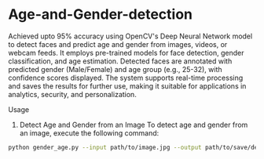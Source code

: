 # Age-and-Gender-detection

Achieved upto 95% accuracy using OpenCV's Deep Neural Network model to detect faces and predict age and gender from images, videos, or webcam feeds. It employs pre-trained models for face detection, gender classification, and age estimation. Detected faces are annotated with predicted gender (Male/Female) and age group (e.g., 25-32), with confidence scores displayed. The system supports real-time processing and saves the results for further use, making it suitable for applications in analytics, security, and personalization.

Usage
1. Detect Age and Gender from an Image
To detect age and gender from an image, execute the following command:

```bash
python gender_age.py --input path/to/image.jpg --output path/to/save/detected/images

